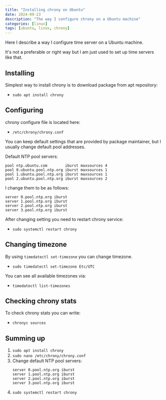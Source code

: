 ```yaml
---
title: "Installing chrony on Ubuntu"
date: 2024-09-23
description: "The way I configure chrony on a Ubuntu machine"
categories: [linux]
tags: [ubuntu, linux, chrony]
---
```


Here I describe a way I configure time server on a Ubuntu machine.

It's not a preferable or right way but I am just used to set up time servers like that.

## Installing
Simplest way to install chrony is to download package from apt repository:
* `sudo apt install chrony`

## Configuring
chrony configure file is located here:
* `/etc/chrony/chrony.conf`

You can keep default settings that are provided by package maintainer, but I usually change default pool addresses.

Default NTP pool servers:
```
pool ntp.ubuntu.com        iburst maxsources 4
pool 0.ubuntu.pool.ntp.org iburst maxsources 1
pool 1.ubuntu.pool.ntp.org iburst maxsources 1
pool 2.ubuntu.pool.ntp.org iburst maxsources 2
```

I change them to be as follows:
```
server 0.pool.ntp.org iburst
server 1.pool.ntp.org iburst
server 2.pool.ntp.org iburst
server 3.pool.ntp.org iburst
```

After changing setting you need to restart chrony service:
* `sudo systemctl restart chrony`

## Changing timezone
By using `timedatectl set-timezone` you can change timezone.
* `sudo timedatectl set-timezone Etc/UTC`

You can see all available timezones via:
* `timedatectl list-timezones`

## Checking chrony stats
To check chrony stats you can write:
* `chronyc sources`

## Summing up
1. `sudo apt install chrony`
2. `sudo nano /etc/chrony/chrony.conf`
3. Change default NTP pool servers:
    ```
    server 0.pool.ntp.org iburst
    server 1.pool.ntp.org iburst
    server 2.pool.ntp.org iburst
    server 3.pool.ntp.org iburst
    ```
4. `sudo systemctl restart chrony`
